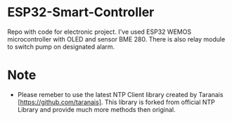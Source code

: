 # ESP32-Smart-Controller

Repo with code for electronic project. 
I've used ESP32 WEMOS microcontroller with OLED and sensor BME 280. There is also relay module to switch pump on designated alarm.




# Note


- Please remeber to use the latest NTP Client library created by Taranais [https://github.com/taranais]. This library is forked from official NTP Library and provide much more methods then original.
